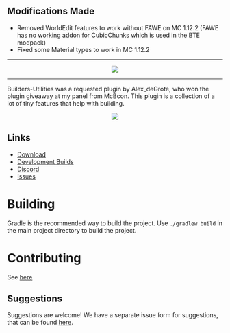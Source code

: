 ## Modifications Made
- Removed WorldEdit features to work without FAWE on MC 1.12.2 (FAWE has no working addon for CubicChunks which is used in the BTE modpack)
- Fixed some Material types to work in MC 1.12.2

---

<p align="center">
    <img src="https://i.imgur.com/rFBzoq0.png">
</p>

---

Builders-Utilities was a requested plugin by Alex_deGrote,
who won the plugin giveaway at my panel from McBcon.
This plugin is a collection of a lot of tiny features that help with building.

<p align="center">
    <a href="https://bstats.org/plugin/bukkit/BuildersUtilities/5168" title="Builders-Utilities on bStats">
        <img src="https://bstats.org/signatures/bukkit/BuildersUtilities.svg" />
    </a>
</p>

## Links

* [Download](https://www.spigotmc.org/resources/builders-utilities.42361/)
* [Development Builds](https://ci.athion.net/job/Builders-Utilities/)
* [Discord](https://discord.gg/jpRVrjd)
* [Issues](https://github.com/Brennian/Builders-Utilities/issues)

# Building
Gradle is the recommended way to build the project. Use `./gradlew build` in the main project directory to build the project.

# Contributing
See [here](https://github.com/Brennian/Builders-Utilities/blob/master/CONTRIBUTING.md)

## Suggestions
Suggestions are welcome! We have a separate issue form for suggestions, that can be found [here](https://github.com/Brennian/Builders-Utilities/issues).

